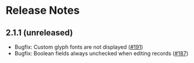 # Release Notes

## 2.1.1 (unreleased)

* Bugfix: Custom glyph fonts are not displayed ([#191](https://github.com/mozilla/servicebook-web/issues/191))
* Bugfix: Boolean fields always unchecked when editing records ([#187](https://github.com/mozilla/servicebook-web/issues/187))
